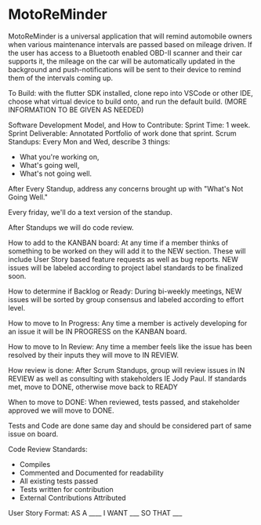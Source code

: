 # MotoReMinder

MotoReMinder is a universal application that will remind automobile owners when various maintenance intervals are passed based on mileage driven. If the user has access to a Bluetooth enabled OBD-II scanner and their car supports it, the mileage on the car will be automatically updated in the background and push-notifications will be sent to their device to remind them of the intervals coming up.

To Build: with the flutter SDK installed, clone repo into VSCode or other IDE, choose what virtual device to build onto, and run the default build. (MORE INFORMATION TO BE GIVEN AS NEEDED)

Software Development Model, and How to Contribute:
Sprint Time: 1 week.
Sprint Deliverable: Annotated Portfolio of work done that sprint.
Scrum Standups: Every Mon and Wed, describe 3 things: 
* What you're working on, 
* What's going well, 
* What's not going well.

After Every Standup, address any concerns brought up with "What's Not Going Well."

Every friday, we'll do a text version of the standup.

After Standups we will do code review.

How to add to the KANBAN board: At any time if a member thinks of something to be worked on they will add it to the NEW section. These will include User Story based feature requests as well as bug reports. NEW issues will be labeled according to project label standards to be finalized soon.
 
How to determine if Backlog or Ready: During bi-weekly meetings, NEW issues will be sorted by group consensus and labeled according to effort level.
 
How to move to In Progress: Any time a member is actively developing for an issue it will be IN PROGRESS on the KANBAN board.
 
How to move to In Review: Any time a member feels like the issue has been resolved by their inputs they will move to IN REVIEW.
 
How review is done: After Scrum Standups, group will review issues in IN REVIEW as well as consulting with stakeholders IE Jody Paul. If standards met, move to DONE, otherwise move back to READY
 
When to move to DONE: When reviewed, tests passed, and stakeholder approved we will move to DONE.
 
Tests and Code are done same day and should be considered part of same issue on board.

Code Review Standards:
* Compiles
* Commented and Documented for readability
* All existing tests passed
* Tests written for contribution
* External Contributions Attributed


User Story Format:
AS A ____
I WANT ___
SO THAT ___